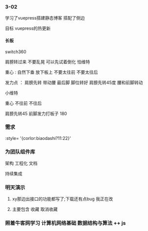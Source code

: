 
### 3-02

学习了vuepress搭建静态博客
搭配了侧边

目标 vuepress的热更新
#### 长板

switch360 

肩膀转过来 不要乱晃 可以先试着倒化 怕维特

重心 : 自然下垂 放下板上 不要太往前 不要太往后 

发力点 ： 
肩膀先转 带动腰 最后脚
脚位转好 肩膀先转45度 腰和前脚转动

小维特

重心 不往前 不往后

肩膀先转45 前脚发力打板子 180

### 需求

:style= '{corlor:biaodashi?11:22}'

### 为团队组件库

架构 工程化 文档

持续集成

### 明天演示

1. xy那边出接口的功能都写了;下载还有点bug 我正在改

2. 主要包含 收藏 取消收藏

### 照着牛客网学习 计算机网络基础 数据结构与算法 ++ js
